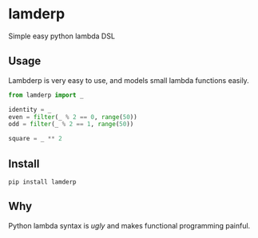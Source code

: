 lamderp
=======

Simple easy python lambda DSL

Usage
-----
Lambderp is very easy to use, and models small lambda functions easily.
```Python
from lamderp import _

identity = _
even = filter(_ % 2 == 0, range(50))
odd = filter(_ % 2 == 1, range(50))

square = _ ** 2
```

Install
-------
`pip install lamderp`

Why
---
Python lambda syntax is _ugly_ and makes functional programming painful.
